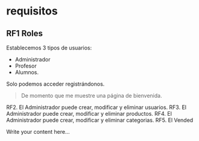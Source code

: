 
# requisitos
## RF1 Roles
Establecemos 3 tipos de usuarios:
* Administrador
* Profesor 
* Alumnos.

Solo podemos acceder registrándonos.

> De momento que me muestre una página de bienvenida.





RF2. El Administrador puede crear, modificar y eliminar usuarios.
RF3. El Administrador puede crear, modificar y eliminar productos.
RF4. El Administrador puede crear, modificar y eliminar categorias.
RF5. El Vended

Write your content here...
